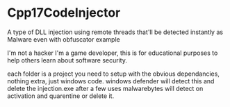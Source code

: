 # Cpp17CodeInjector
A type of DLL injection using remote threads that'll be detected instantly as Malware even with obfuscator example


I'm not a hacker I'm a game developer, this is for educational purposes to help others learn about software security.



each folder is a project you need to setup with the obvious dependancies, nothing extra, just windows code.
windows defender will detect this and delete the injection.exe after a few uses
malwarebytes will detect on activation and quarentine or delete it.

